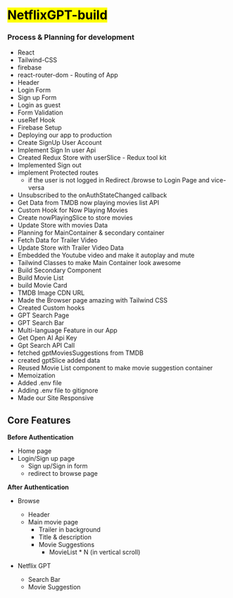 # <mark> NetflixGPT-build </mark>

### Process & Planning for development

- React
- Tailwind-CSS
- firebase
- react-router-dom - Routing of App
- Header
- Login Form
- Sign up Form
- Login as guest
- Form Validation
- useRef Hook
- Firebase Setup
- Deploying our app to production
- Create SignUp User Account
- Implement Sign In user Api
- Created Redux Store with userSlice - Redux tool kit
- Implemented Sign out
- implement Protected routes
  - if the user is not logged in Redirect /browse to Login Page and vice-versa
- Unsubscribed to the onAuthStateChanged callback
- Get Data from TMDB now playing movies list API
- Custom Hook for Now Playing Movies
- Create nowPlayingSlice to store movies
- Update Store with movies Data
- Planning for MainContainer & secondary container
- Fetch Data for Trailer Video
- Update Store with Trailer Video Data
- Embedded the Youtube video and make it autoplay and mute
- Tailwind Classes to make Main Container look awesome
- Build Secondary Component
- Build Movie List
- build Movie Card
- TMDB Image CDN URL
- Made the Browser page amazing with Tailwind CSS
- Created Custom hooks
- GPT Search Page
- GPT Search Bar
- Multi-language Feature in our App
- Get Open AI Api Key
- Gpt Search API Call
- fetched gptMoviesSuggestions from TMDB
- created gptSlice added data
- Reused Movie List component to make movie suggestion container
- Memoization
- Added .env file
- Adding .env file to gitignore
- Made our Site Responsive

## **Core Features**

**Before Authentication**

- Home page
- Login/Sign up page
  - Sign up/Sign in form
  - redirect to browse page

**After Authentication**

- Browse

  - Header
  - Main movie page
    - Trailer in background
    - Title & description
    - Movie Suggestions
      - MovieList * N (in vertical scroll)

- Netflix GPT
  - Search Bar
  - Movie Suggestion
